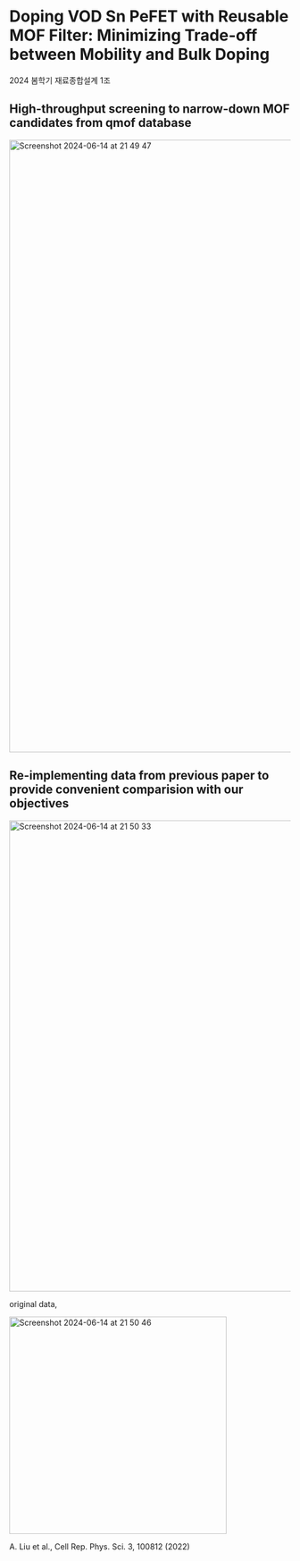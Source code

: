 # Doping VOD Sn PeFET with Reusable MOF Filter: Minimizing Trade-off between Mobility and Bulk Doping   
2024 봄학기 재료종합설계 1조 

## High-throughput screening to narrow-down MOF candidates from qmof database   

<img width="1096" alt="Screenshot 2024-06-14 at 21 49 47" src="https://github.com/jinvk31/VODSnPervoskite_MOF/assets/149242052/acee3802-d5a3-46fb-a0c4-dfe2cee30e5c">  

## Re-implementing data from previous paper to provide convenient comparision with our objectives


<img width="843" alt="Screenshot 2024-06-14 at 21 50 33" src="https://github.com/jinvk31/VODSnPervoskite_MOF/assets/149242052/80d5b23d-1b4a-4e2d-93ca-bd247669367c">  


original data,  

<img width="389" alt="Screenshot 2024-06-14 at 21 50 46" src="https://github.com/jinvk31/VODSnPervoskite_MOF/assets/149242052/109a4397-0b6e-4195-837e-744da86a3759">  


A. Liu et al., Cell Rep. Phys. Sci. 3, 100812 (2022)  


